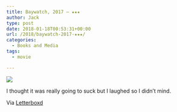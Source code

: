```yaml
---
title: Baywatch, 2017 – ★★★
author: Jack
type: post
date: 2018-01-18T00:53:31+00:00
url: /2018/baywatch-2017-★★★/
categories:
  - Books and Media
tags:
  - movie

---
```

![][1]

I thought it was really going to suck but I laughed so I didn’t mind.

Via [Letterboxd][2]

 [1]: https://a.ltrbxd.com/resized/sm/upload/0y/1p/zz/j6/rxQynWvwl41VbJGb0FEyYtuRwS2-0-150-0-225-crop.jpg?k=0015aa8520
 [2]: https://letterboxd.com/jackbaty/film/baywatch/